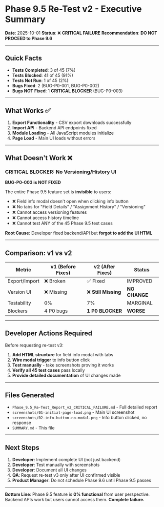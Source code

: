 # Phase 9.5 Re-Test v2 - Executive Summary

**Date**: 2025-10-01
**Status**: ❌ **CRITICAL FAILURE**
**Recommendation**: **DO NOT PROCEED to Phase 9.6**

---

## Quick Facts

- **Tests Completed**: 3 of 45 (7%)
- **Tests Blocked**: 41 of 45 (91%)
- **Tests Not Run**: 1 of 45 (2%)
- **Bugs Fixed**: 2 (BUG-P0-001, BUG-P0-002)
- **Bugs NOT Fixed**: 1 **CRITICAL BLOCKER** (BUG-P0-003)

---

## What Works ✅

1. **Export Functionality** - CSV export downloads successfully
2. **Import API** - Backend API endpoints fixed
3. **Module Loading** - All JavaScript modules initialize
4. **Page Load** - Main UI loads without errors

---

## What Doesn't Work ❌

### CRITICAL BLOCKER: No Versioning/History UI

**BUG-P0-003 is NOT FIXED**

The entire Phase 9.5 feature set is **invisible** to users:
- ❌ Field info modal doesn't open when clicking info button
- ❌ No tabs for "Field Details" / "Assignment History" / "Versioning"
- ❌ Cannot access versioning features
- ❌ Cannot access history timeline
- ❌ Cannot test ANY of the 45 Phase 9.5 test cases

**Root Cause**: Developer fixed backend/API but **forgot to add the UI HTML**

---

## Comparison: v1 vs v2

| Metric | v1 (Before Fixes) | v2 (After Fixes) | Status |
|--------|-------------------|------------------|--------|
| Export/Import | ❌ Broken | ✅ Fixed | IMPROVED |
| Version UI | ❌ Missing | ❌ **Still Missing** | **NO CHANGE** |
| Testability | 0% | 7% | MARGINAL |
| Blockers | 4 P0 bugs | **1 P0 BLOCKER** | **WORSE** |

---

## Developer Actions Required

Before requesting re-test v3:

1. **Add HTML structure** for field info modal with tabs
2. **Wire modal trigger** to info button click
3. **Test manually** - take screenshots proving it works
4. **Verify all 45 test cases** pass locally
5. **Provide detailed documentation** of UI changes made

---

## Files Generated

- `Phase_9.5_Re-Test_Report_v2_CRITICAL_FAILURE.md` - Full detailed report
- `screenshots/01-initial-page-load.png` - Main UI screenshot
- `screenshots/02-info-button-no-modal.png` - Info button clicked, no response
- `SUMMARY.md` - This file

---

## Next Steps

1. **Developer**: Implement complete UI (not just backend)
2. **Developer**: Test manually with screenshots
3. **Developer**: Document all UI changes
4. **QA**: Request re-test v3 only after UI confirmed visible
5. **Product Manager**: Do not schedule Phase 9.6 until Phase 9.5 passes

---

**Bottom Line**: Phase 9.5 feature is **0% functional** from user perspective. Backend APIs work but users cannot access them. **Complete failure.**
